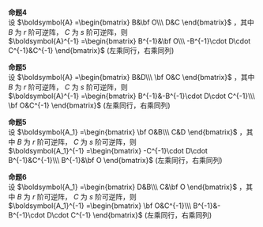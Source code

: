 **命题4**  
设 $\boldsymbol{A}  
=\begin{bmatrix}  
B&\bf O\\\   
D&C  
\end{bmatrix}$ ，其中 $B$ 为 $r$ 阶可逆阵， $C$ 为 $s$ 阶可逆阵，则  
 $\boldsymbol{A}^{-1}  
=\begin{bmatrix}  
B^{-1}&\bf O\\\   
-B^{-1}\cdot D\cdot C^{-1}&C^{-1}  
\end{bmatrix}$ (左乘同行，右乘同列)  
  
**命题5**  
设 $\boldsymbol{A}  
=\begin{bmatrix}  
B&D\\\   
\bf O&C  
\end{bmatrix}$ ，其中 $B$ 为 $r$ 阶可逆阵， $C$ 为 $s$ 阶可逆阵，则  
 $\boldsymbol{A}^{-1}  
=\begin{bmatrix}  
B^{-1}&-B^{-1}\cdot D\cdot C^{-1}\\\   
\bf O&C^{-1}  
\end{bmatrix}$ (左乘同行，右乘同列)  
  
**命题5**  
设 $\boldsymbol{A_1}  
=\begin{bmatrix}  
\bf O&B\\\   
C&D  
\end{bmatrix}$ ，其中 $B$ 为 $r$ 阶可逆阵， $C$ 为 $s$ 阶可逆阵，则  
 $\boldsymbol{A_1}^{-1}  
=\begin{bmatrix}  
-C^{-1}\cdot D\cdot B^{-1}&C^{-1}\\\   
B^{-1}&\bf O  
\end{bmatrix}$ (左乘同行，右乘同列)  
  
**命题6**  
设 $\boldsymbol{A_1}  
=\begin{bmatrix}  
D&B\\\   
C&\bf O  
\end{bmatrix}$ ，其中 $B$ 为 $r$ 阶可逆阵， $C$ 为 $s$ 阶可逆阵，则  
 $\boldsymbol{A_1}^{-1}  
=\begin{bmatrix}  
\bf O&C^{-1}\\\   
B^{-1}&-B^{-1}\cdot D\cdot C^{-1}  
\end{bmatrix}$ (左乘同行，右乘同列)  
  
  
